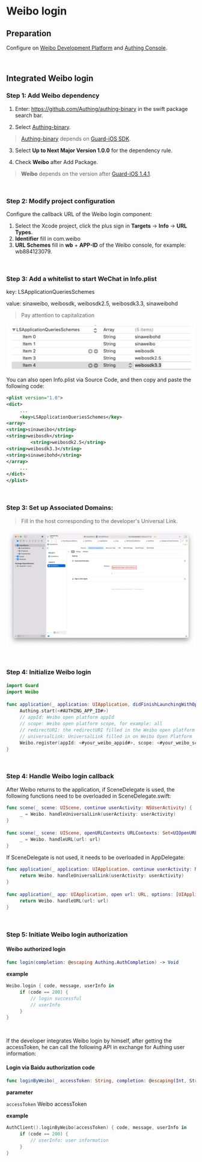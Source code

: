 # Weibo login

<LastUpdated/>

## Preparation

Configure on [Weibo Development Platform](https://open.weibo.com/) and [Authing Console](https://authing.cn/).

<br>

## Integrated Weibo login

### Step 1: Add Weibo dependency

1. Enter: https://github.com/Authing/authing-binary in the swift package search bar.

2. Select [Authing-binary](https://github.com/Authing/authing-binary).
> [Authing-binary](https://github.com/Authing/authing-binary) depends on [Guard-iOS SDK](https://github.com/Authing/guard-ios).

3. Select **Up to Next Major Version 1.0.0** for the dependency rule.

4. Check **Weibo** after Add Package.

> **Weibo** depends on the version after [Guard-iOS 1.4.1](https://github.com/Authing/guard-ios).

<br>

### Step 2: Modify project configuration

Configure the callback URL of the Weibo login component:
1. Select the Xcode project, click the plus sign in **Targets** -> **Info** -> **URL Types**.
2. **Identifier** fill in com.weibo
3. **URL Schemes** fill in **wb** + **APP-ID** of the Weibo console, for example: wb884123079.
<br>

### Step 3: Add a whitelist to start WeChat in Info.plist

key: LSApplicationQueriesSchemes

value: sinaweibo, weibosdk, weibosdk2.5, weibosdk3.3, sinaweibohd

> Pay attention to capitalization

![](./images/weibo/weibo1.png)

You can also open Info.plist via Source Code, and then copy and paste the following code:

```xml
<plist version="1.0">
<dict>
     ...
     <key>LSApplicationQueriesSchemes</key>
<array>
<string>sinaweibo</string>
<string>weibosdk</string>
         <string>weibosdk2.5</string>
<string>weibosdk3.3</string>
<string>sinaweibohd</string>
</array>
     ...
</dict>
</plist>
```

<br>

### Step 3: Set up Associated Domains:

> Fill in the host corresponding to the developer's Universal Link.

![](./images/wechat/7.png)

<br>

### Step 4: Initialize Weibo login
```swift
import Guard
import Weibo

func application(_ application: UIApplication, didFinishLaunchingWithOptions launchOptions: [UIApplication.LaunchOptionsKey: Any]?) -> Bool {
     Authing.start(<#AUTHING_APP_ID#>)
     // appId: Weibo open platform appId
     // scope: Weibo open platform scope, for example: all
     // redirectURI: the redirectURI filled in the Weibo open platform
     // universalLink: UniversalLink filled in on Weibo Open Platform
     Weibo.register(appId: <#your_weibo_appid#>, scope: <#your_weibo_scope#, redirectURI: <#your_weibo_redirecturi#>, universalLink: <#your_weibo_universalLink#>)
}
  ```
<br>


### Step 4: Handle Weibo login callback

After Weibo returns to the application, if SceneDelegate is used, the following functions need to be overloaded in SceneDelegate.swift:

```swift
func scene(_ scene: UIScene, continue userActivity: NSUserActivity) {
     _ = Weibo. handleUniversalLink(userActivity: userActivity)
}

func scene(_ scene: UIScene, openURLContexts URLContexts: Set<UIOpenURLContext>) {
     _ = Weibo. handleURL(url: url)
}
```

If SceneDelegate is not used, it needs to be overloaded in AppDelegate:

```swift
func application(_ application: UIApplication, continue userActivity: NSUserActivity, restorationHandler: @escaping ([UIUserActivityRestoring]?) -> Void) -> Bool {
     return Weibo. handleUniversalLink(userActivity: userActivity)
}

func application(_ app: UIApplication, open url: URL, options: [UIApplication. OpenURLOptionsKey : Any] = [:]) -> Bool {
     return Weibo. handleURL(url: url)
}
```

<br>

### Step 5: Initiate Weibo login authorization
#### Weibo authorized login

```swift
func login(completion: @escaping Authing.AuthCompletion) -> Void
```

**example**

```swift
Weibo.login { code, message, userInfo in
     if (code == 200) {
         // login successful
         // userInfo
     }
}
```

<br>

If the developer integrates Weibo login by himself, after getting the accessToken, he can call the following API in exchange for Authing user information:

#### Login via Baidu authorization code

```swift
func loginByWeibo(_ accessToken: String, completion: @escaping(Int, String?, UserInfo?) -> Void)
```

**parameter**

`accessToken` Weibo accessToken

**example**

```swift
AuthClient().loginByWeibo(accessToken) { code, message, userInfo in
     if (code == 200) {
         // userInfo: user information
     }
}
```